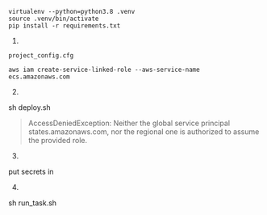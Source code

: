 

```
virtualenv --python=python3.8 .venv
source .venv/bin/activate
pip install -r requirements.txt
```




1) 

`project_config.cfg` 



```
aws iam create-service-linked-role --aws-service-name ecs.amazonaws.com
```


2)


sh deploy.sh


> AccessDeniedException: Neither the global service principal states.amazonaws.com, nor the regional one is authorized to assume the provided role.


3)

put secrets in 



4)

sh run_task.sh